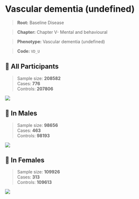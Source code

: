 # Vascular dementia (undefined)

> **Root:** Baseline Disease  

> **Chapter:** Chapter V- Mental and behavioural  

> **Phenotype:** Vascular dementia (undefined)  

> **Code:** `VD_U`

## 🧪 All Participants  
> Sample size: **208582**  
> Cases: **776**  
> Controls: **207806**
<img src="/Disease/Figures/ALL/Incidence/VD_U.png"/>
<CsvTable src="/Disease/Data/ALL/Incidence/COX_VD_U.csv" label="🔍 View full results" />

## 👨 In Males  
> Sample size: **98656**  
> Cases: **463**  
> Controls: **98193**
<img src="/Disease/Figures/Male/Incidence/VD_U.png"/>
<CsvTable src="/Disease/Data/Male/Incidence/COX_VD_U.csv" label="🔍 View full results" />

## 👩 In Females  
> Sample size: **109926**  
> Cases: **313**  
> Controls: **109613**
<img src="/Disease/Figures/Female/Incidence/VD_U.png"/>
<CsvTable src="/Disease/Data/Female/Incidence/COX_VD_U.csv" label="🔍 View full results" />
